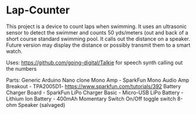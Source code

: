 # Lap-Counter

This project is a device to count laps when swimming. It uses an ultrasonic sensor to detect the swimmer and counts 50 yds/meters (out and back of a short course standard swimming pool. It calls out the distance on a speaker. Future version may display the distance or possibly transmit them to a smart watch.

Uses: https://github.com/going-digital/Talkie for speech synth calling out the numbers

Parts:
Generic Arduino Nano clone
Mono Amp - SparkFun Mono Audio Amp Breakout - TPA2005D1- https://www.sparkfun.com/tutorials/392
Battery Charger Board - SparkFun LiPo Charger Basic - Micro-USB
LiPo Battery - Lithium Ion Battery - 400mAh
Momentary Switch
On/Off toggle switch
8-ohm Speaker (salvaged) 

